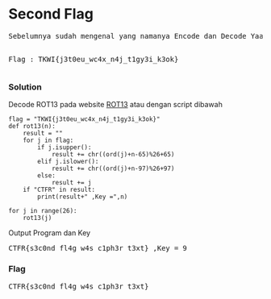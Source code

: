 <h1><b>Second Flag</b></h1>
<pre>
Sebelumnya sudah mengenal yang namanya Encode dan Decode Yaah ? Sekarang masih sama, cuman jika kamu melihatnya challenge ini sebagai unik, maka pelajaran bagi anda :D.

Flag : TKWI{j3t0eu_wc4x_n4j_t1gy3i_k3ok}
</pre>
<h3><b>Solution</b></h1>
<p>Decode ROT13 pada website <a href='https://rot13.com/'>ROT13</a> atau dengan script dibawah</p>

```python3
flag = "TKWI{j3t0eu_wc4x_n4j_t1gy3i_k3ok}"
def rot13(n):
    result = ""
    for j in flag:
        if j.isupper():
            result += chr((ord(j)+n-65)%26+65)
        elif j.islower():
            result += chr((ord(j)+n-97)%26+97)
        else:
            result += j
    if "CTFR" in result:
        print(result+" ,Key =",n)
     
for j in range(26):
    rot13(j)
```
<p>Output Program dan Key</p>
<pre>
CTFR{s3c0nd_fl4g_w4s_c1ph3r_t3xt} ,Key = 9
</pre>
<h3><b>Flag</b></h3>
<pre>
CTFR{s3c0nd_fl4g_w4s_c1ph3r_t3xt}
</pre>
